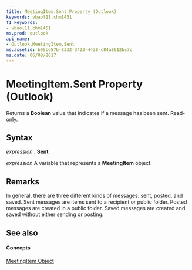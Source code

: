 ```yaml
---
title: MeetingItem.Sent Property (Outlook)
keywords: vbaol11.chm1451
f1_keywords:
- vbaol11.chm1451
ms.prod: outlook
api_name:
- Outlook.MeetingItem.Sent
ms.assetid: b95be57b-8332-3423-4438-c84a8612bc7c
ms.date: 06/08/2017
---
```



# MeetingItem.Sent Property (Outlook)

Returns a **Boolean** value that indicates if a message has been sent. Read-only.


## Syntax

 _expression_ . **Sent**

 _expression_ A variable that represents a **MeetingItem** object.


## Remarks

In general, there are three different kinds of messages: sent, posted, and saved. Sent messages are items sent to a recipient or public folder. Posted messages are created in a public folder. Saved messages are created and saved without either sending or posting.


## See also


#### Concepts


[MeetingItem Object](meetingitem-object-outlook.md)


